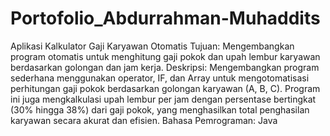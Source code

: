 # Portofolio_Abdurrahman-Muhaddits
Aplikasi Kalkulator Gaji Karyawan Otomatis
Tujuan: Mengembangkan program otomatis untuk menghitung gaji pokok dan upah lembur karyawan berdasarkan golongan dan jam kerja.
Deskripsi: Mengembangkan program sederhana menggunakan operator, IF, dan Array untuk mengotomatisasi perhitungan gaji pokok berdasarkan golongan karyawan (A, B, C). Program ini juga mengkalkulasi upah lembur per jam dengan persentase bertingkat (30% hingga 38%) dari gaji pokok, yang menghasilkan total penghasilan karyawan secara akurat dan efisien.
Bahasa Pemrograman: Java
